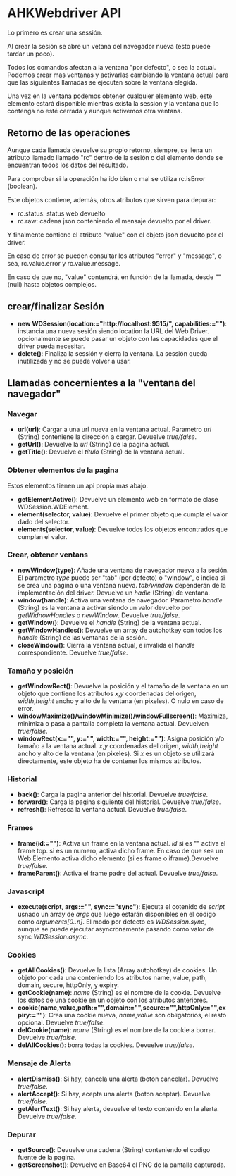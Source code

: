 # AHKWebdriver API

Lo primero es crear una sessión. 

Al crear la sesión se abre un vetana del navegador nueva (esto puede tardar un poco). 

Todos los comandos afectan a la ventana "por defecto", o sea la actual. Podemos crear mas ventanas y activarlas cambiando la ventana actual para que las siguientes llamadas se ejecuten sobre la ventana elegida.

Una vez en la ventana podemos obtener cualquier elemento web, este elemento estará disponible mientras exista la session y la ventana que lo contenga no esté cerrada y aunque activemos otra ventana.

## Retorno de las operaciones

Aunque cada llamada devuelve su propio retorno, siempre, se llena un atributo llamado llamado "rc" dentro de la sesión o del elemento donde se encuentran todos los datos del resultado.

Para comprobar si la operación ha ido bien o mal se utiliza rc.isError (boolean).

Este objetos contiene, además, otros atributos que sirven para depurar:
- rc.status: status web devuelto
- rc.raw: cadena json conteniendo el mensaje devuelto por el driver. 

Y finalmente contiene el atributo "value" con el objeto json devuelto por el driver.

En caso de error se pueden consultar los atributos "error" y "message", o sea, rc.value.error y rc.value.message.

En caso de que no, "value" contendrá, en función de la llamada, desde "" (null) hasta objetos complejos.

## crear/finalizar Sesión

* __new WDSession(location:="http://localhost:9515/", capabilities:="")__: instancia una nueva sesión siendo location la URL del Web Driver. opcionalmente se puede pasar un objeto con las capacidades que el driver pueda necesitar. 
* __delete()__: Finaliza la sessión y cierra la ventana. La sessión queda inutilizada y no se puede volver a usar.

## Llamadas concernientes a la "ventana del navegador"

### Navegar
* __url(url)__: Cargar a una url nueva en la ventana actual. Parametro _url_ (String) conteniene la dirección a cargar. Devuelve _true/false_.
* __getUrl()__: Devuelve la _url_ (String) de la pagina actual.
* __getTitle()__: Devuelve el _título_ (String) de la ventana actual.

### Obtener elementos de la pagina
Estos elementos tienen un api propia mas abajo.

* __getElementActive()__: Devuelve un elemento web en formato de clase WDSession.WDElement.
* __element(selector, value)__: Devuelve el primer objeto que cumpla el valor dado del selector.
* __elements(selector, value)__: Devuelve todos los objetos encontrados que cumplan el valor.

### Crear, obtener ventans
* __newWindow(type)__: Añade una ventana de navegador nueva a la sesión. El parametro _type_  puede ser "tab" (por defecto) o "window", e indica si se crea una pagina o una ventana nueva. _tab/window_ dependerán de la implementación del driver. Devuelve un _hadle_ (String) de ventana.
* __window(handle)__:  Activa una ventana de navegador. Parametro _handle_ (String) es la ventana a activar siendo un valor devuelto por _getWidnowHandles_ o _newWindow_. Devuelve _true/false_.
* __getWindow()__: Devuelve el _handle_ (String) de la ventana actual.
* __getWindowHandles()__: Devuelve un array de autohotkey con todos los _handle_ (String) de las ventanas de la sesión.
* __closeWindow()__: Cierra la ventana actual, e invalida el _handle_ correspondiente. Devuelve _true/false_.

### Tamaño y posición
* __getWindowRect()__: Devuelve la posición y el tamaño de la ventana en un objeto que contiene los atributos _x_,_y_ coordenadas del origen, _width_,_height_ ancho y alto de la ventana (en pixeles). O nulo en caso de error.
* __windowMaximize()/windowMinimize()/windowFullscreen()__: Maximiza, minimiza o pasa a pantalla completa la ventana actual. Devuelven _true/false_.
* __windowRect(x:="", y:="", width:="", height:="")__: Asigna posición y/o tamaño a la ventana actual. 
_x_,_y_ coordenadas del origen, _width_,_height_ ancho y alto de la ventana (en pixeles). Si _x_ es un objeto se utilizará directamente, este objeto ha de contener los mismos atributos.

### Historial
* __back()__: Carga la pagina anterior del historial. Devuelve _true/false_.
* __forward()__: Carga la pagina siguiente del historial. Devuelve _true/false_.
* __refresh()__: Refresca la ventana actual. Devuelve _true/false_.

### Frames
* __frame(id:="")__: Activa un frame en la ventana actual. _id_ si es "" activa el frame top. si es un numero, activa dicho frame. En caso de que sea un Web Elemento activa dicho elemento (si es frame o iframe).Devuelve _true/false_.
* __frameParent()__: Activa el frame padre del actual. Devuelve _true/false_.

### Javascript
* __execute(script, args:="", sync:="sync")__: Ejecuta el cotenido de _script_ usnado un array de _args_ que luego estarán disponibles en el código como _arguments[0..n]_. El modo por defecto es _WDSession.sync_, aunque se puede ejecutar asyncronamente pasando como valor de sync _WDSession.async_.

### Cookies
* __getAllCookies()__: Devuelve la lista (Array autohotkey) de cookies. Un objeto por cada una conteniendo los atributos name, value, path, domain, secure, httpOnly, y expiry. 
* __getCookie(name)__: _name_ (String) es el nombre de la cookie. Devuelve los datos de una cookie en un objeto con los atributos anteriores.
* __cookie(name,value,path:="",domain:="",secure:="",httpOnly:="",expiry:="")__: Crea una cookie nueva, _name_,_value_ son obligatorios, el resto opcional. Devuelve _true/false_.
* __delCookie(name)__: _name_ (String) es el nombre de la cookie a borrar. Devuelve _true/false_.
* __delAllCookies()__: borra todas la cookies. Devuelve _true/false_.

### Mensaje de Alerta
* __alertDismiss()__: Si hay, cancela una alerta (boton cancelar). Devuelve _true/false_.
* __alertAccept()__: Si hay, acepta una alerta (boton aceptar). Devuelve _true/false_.
* __getAlertText()__: Si hay alerta, devuelve el texto contenido en la alerta. Devuelve _true/false_.

### Depurar
* __getSource()__: Devuelve una cadena (String) conteniendo el codigo fuente de la pagina.
* __getScreenshot()__: Devuelve en Base64 el PNG de la pantalla capturada.
